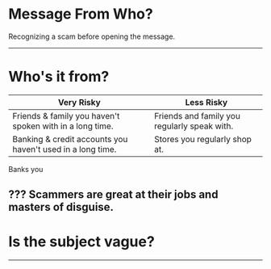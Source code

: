 

# Message From Who?
Recognizing a scam before opening the message.

---
# Who's it from?
Very Risky       | Less Risky
-----------------|------------------
Friends & family you haven't spoken with in a long time. | Friends and family you regularly speak with.
Banking & credit accounts you haven't used in a long time. | Stores you regularly shop at.
Banks you

???
Scammers are great at their jobs and masters of disguise.
---
# Is the subject vague?

---
<!--stackedit_data:
eyJoaXN0b3J5IjpbODI5NjYwNSwtNTY5MTY3OTMwXX0=
-->